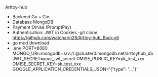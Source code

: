Arttoy-hub
- Backend Go + Gin  
- Database MongoDB  
- Payment Omise (PromptPay)  
- Authentication: JWT in Cookies
-git clone https://github.com/watcharin28/Arttoy-hub_Back.git
- go mod download
- .env
PORT=8080
MONGO_URI=mongodb+srv://<user>:<pass>@cluster0.mongodb.net/arttoyhub_db
JWT_SECRET=your_jwt_secret
OMISE_PUBLIC_KEY=pk_test_xxx
OMISE_SECRET_KEY=sk_test_xxx
GOOGLE_APPLICATION_CREDENTIALS_JSON='{"type": "..."}'

